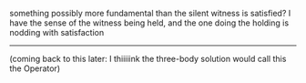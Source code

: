 something possibly more fundamental than the silent witness is satisfied? I have the sense of the witness being held, and the one doing the holding is nodding with satisfaction

---

(coming back to this later: I thiiiiink the three-body solution would call this the Operator)

